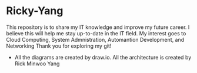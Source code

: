 # Ricky-Yang

This repository is to share my IT knowledge and improve my future career.
I believe this will help me stay up-to-date in the IT field. 
My interest goes to Cloud Computing, System Admnistration, Automantion Development, and Networking
Thank you for exploring my git! 

- All the diagrams are created by draw.io. All the architecture is created by Rick Minwoo Yang
